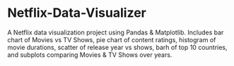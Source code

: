 # Netflix-Data-Visualizer
A Netflix data visualization project using Pandas &amp; Matplotlib. Includes bar chart of Movies vs TV Shows, pie chart of content ratings, histogram of movie durations, scatter of release year vs shows, barh of top 10 countries, and subplots comparing Movies &amp; TV Shows over years.
